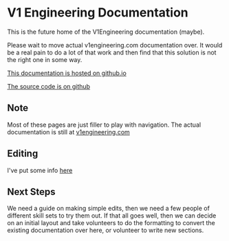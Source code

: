 # V1 Engineering Documentation

This is the future home of the V1Engineering documentation (maybe).

Please wait to move actual v1engineering.com documentation over. It would be a real pain to do a lot
of that work and then find that this solution is not the right one in some way.

[This documentation is hosted on
github.io](https://v1engineeringinc.github.io/V1EngineeringInc-Docs)

[The source code is on github](https://github.com/V1EngineeringInc/V1EngineeringInc-Docs)

## Note

Most of these pages are just filler to play with navigation. The actual documentation is still at
[v1engineering.com](https://www.v1engineering.com/assembly/)

## Editing

I've put some info [here](mkdocs_info.md)

## Next Steps

We need a guide on making simple edits, then we need a few people of different skill sets to try
them out. If that all goes well, then we can decide on an initial layout and take volunteers to do
the formatting to convert the existing documentation over here, or volunteer to write new sections.


